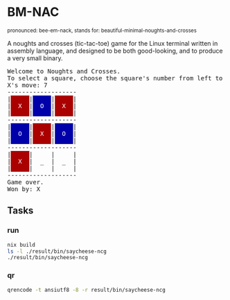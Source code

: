 # BM-NAC
<sup>pronounced: bee-em-nack, stands for: beautiful-minimal-noughts-and-crosses</sup>

A noughts and crosses (tic-tac-toe) game for the Linux terminal written in assembly language, and designed to be both good-looking, and to produce a very small binary.

<pre>Welcome to Noughts and Crosses.
To select a square, choose the square&apos;s number from left to right, top to bottom. (1-9)
X&apos;s move: 7
-------------------
|<span style="background-color:#AA0000"><font color="#FFFFFF">     </font></span>|<span style="background-color:#0000AA"><font color="#FFFFFF">     </font></span>|<span style="background-color:#AA0000"><font color="#FFFFFF">     </font></span>|
|<span style="background-color:#AA0000"><font color="#FFFFFF">  X  </font></span>|<span style="background-color:#0000AA"><font color="#FFFFFF">  O  </font></span>|<span style="background-color:#AA0000"><font color="#FFFFFF">  X  </font></span>|
|<span style="background-color:#AA0000"><font color="#FFFFFF">     </font></span>|<span style="background-color:#0000AA"><font color="#FFFFFF">     </font></span>|<span style="background-color:#AA0000"><font color="#FFFFFF">     </font></span>|
-------------------
|<span style="background-color:#0000AA"><font color="#FFFFFF">     </font></span>|<span style="background-color:#AA0000"><font color="#FFFFFF">     </font></span>|<span style="background-color:#0000AA"><font color="#FFFFFF">     </font></span>|
|<span style="background-color:#0000AA"><font color="#FFFFFF">  O  </font></span>|<span style="background-color:#AA0000"><font color="#FFFFFF">  X  </font></span>|<span style="background-color:#0000AA"><font color="#FFFFFF">  O  </font></span>|
|<span style="background-color:#0000AA"><font color="#FFFFFF">     </font></span>|<span style="background-color:#AA0000"><font color="#FFFFFF">     </font></span>|<span style="background-color:#0000AA"><font color="#FFFFFF">     </font></span>|
-------------------
|<span style="background-color:#AA0000"><font color="#FFFFFF">     </font></span>|     |     |
|<span style="background-color:#AA0000"><font color="#FFFFFF">  X  </font></span>|  _  |  _  |
|<span style="background-color:#AA0000"><font color="#FFFFFF">     </font></span>|     |     |
-------------------
Game over.
Won by: X
</pre>

## Tasks

### run

```bash
nix build
ls -l ./result/bin/saycheese-ncg
./result/bin/saycheese-ncg
```

### qr

```bash
qrencode -t ansiutf8 -8 -r result/bin/saycheese-ncg
```
